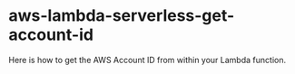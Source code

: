 # aws-lambda-serverless-get-account-id
Here is how to get the AWS Account ID from within your Lambda function. 
